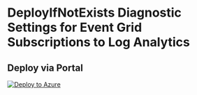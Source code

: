 # DeployIfNotExists Diagnostic Settings for Event Grid Subscriptions to Log Analytics


## Deploy via Portal

[![Deploy to Azure](http://azuredeploy.net/deploybutton.png)](https://portal.azure.com/#blade/Microsoft_Azure_Policy/CreatePolicyDefinitionBlade/uri/https%3A%2F%2Fraw.githubusercontent.com%2Fsixtencyber%2FAzure-Policies%2Fmain%2FLog_Analytics%2F_Deploy_Based_On_Resource_Tag%2Feventgrid-subscription-to-loganalytics-bytag%2Fdeploy-diagnostic-settings-eventgrid-subscription-to-loganalytics-bytag.json)

